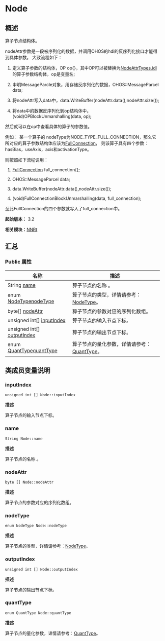 # Node


## 概述

算子节点结构体。

nodeAttr参数是一段被序列化的数据，并调用OHOS的hdi的反序列化接口才能得到具体参数。 大致流程如下：

1. 定义算子参数的结构体，OP op{}，其中OP可以被替换为[NodeAttrTypes.idl](_node_attr_types_8idl_v20.md)的算子参数结构体，op是变量名;

2. 申明MessageParcle对象，用存储反序列化的数据，OHOS::MessageParcel data;

3. 将nodeAttr写入data中，data.WriteBuffer(nodeAttr.data(),nodeAttr.size());

4. 将data中的数据反序列化到op结构体中，(void)OPBlockUnmarshalling(data, op);

然后就可以在op中查看具体的算子的参数值。

例如： 某一个算子的 nodeType为NODE_TYPE_FULL_CONNECTION，那么它所对应的算子参数结构体应该为[FullConnection](_full_connection_v20.md)， 则该算子具有四个参数：hasBias，useAxis，axis和activationType。

则按照如下流程调用：

1. [FullConnection](_full_connection_v20.md) full_connection{};

2. OHOS::MessageParcel data;

3. data.WriteBuffer(nodeAttr.data(),nodeAttr.size());

4. (void)FullConnectionBlockUnmarshalling(data, full_connection);

至此FullConnection的四个参数就写入了full_connection中。

**起始版本：** 3.2

**相关模块：**[NNRt](_n_n_rt_v20.md)


## 汇总


### Public 属性

| 名称 | 描述 | 
| -------- | -------- |
| String [name](#name) | 算子节点的名称 。 | 
| enum [NodeType](_n_n_rt_v20.md#nodetype)[nodeType](#nodetype) | 算子节点的类型，详情请参考：[NodeType](_n_n_rt_v20.md#nodetype)。 | 
| byte[] [nodeAttr](#nodeattr) | 算子节点的参数对应的序列化数组。 | 
| unsigned int[] [inputIndex](#inputindex) | 算子节点的输入节点下标。 | 
| unsigned int[] [outputIndex](#outputindex) | 算子节点的输出节点下标。 | 
| enum [QuantType](_n_n_rt_v20.md#quanttype)[quantType](#quanttype) | 算子节点的量化参数，详情请参考：[QuantType](_n_n_rt_v20.md#quanttype)。 | 


## 类成员变量说明


### inputIndex

```
unsigned int [] Node::inputIndex
```

**描述**

算子节点的输入节点下标。


### name

```
String Node::name
```

**描述**

算子节点的名称 。


### nodeAttr

```
byte [] Node::nodeAttr
```

**描述**

算子节点的参数对应的序列化数组。


### nodeType

```
enum NodeType Node::nodeType
```

**描述**

算子节点的类型，详情请参考：[NodeType](_n_n_rt_v20.md#nodetype)。


### outputIndex

```
unsigned int [] Node::outputIndex
```

**描述**

算子节点的输出节点下标。


### quantType

```
enum QuantType Node::quantType
```

**描述**

算子节点的量化参数，详情请参考：[QuantType](_n_n_rt_v20.md#quanttype)。
